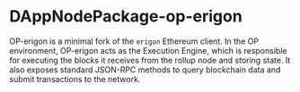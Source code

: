 # DAppNodePackage-op-erigon

OP-erigon is a minimal fork of the `erigon` Ethereum client. In the OP environment, OP-erigon acts as the Execution Engine, which is responsible for executing the blocks it receives from the rollup node and storing state. It also exposes standard JSON-RPC methods to query blockchain data and submit transactions to the network.